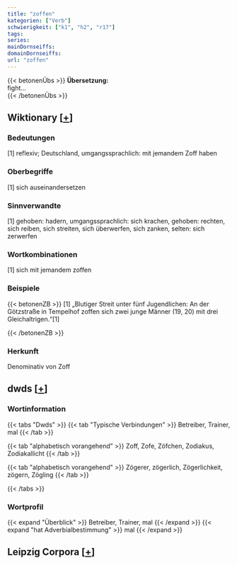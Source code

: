 ```yaml
---
title: "zoffen"
kategorien: ["Verb"]
schwierigkeit: ["k1", "h2", "r17"]
tags:
series:
mainDornseiffs:
domainDornseiffs:
url: "zoffen"
---
```


{{< betonenÜbs >}}
**Übersetzung:**  
fight...  
{{< /betonenÜbs >}}

## Wiktionary [[+](https://de.wiktionary.org/wiki/zoffen)]

### Bedeutungen
[1] reflexiv; Deutschland, umgangssprachlich: mit jemandem Zoff haben  

### Oberbegriffe
[1] sich auseinandersetzen  

### Sinnverwandte
[1] gehoben: hadern, umgangssprachlich: sich krachen, gehoben: rechten, sich reiben, sich streiten, sich überwerfen, sich zanken, selten: sich zerwerfen  

### Wortkombinationen
[1] sich mit jemandem zoffen  

### Beispiele
{{< betonenZB >}}
[1] „Blutiger Streit unter fünf Jugendlichen: An der Götzstraße in Tempelhof zoffen sich zwei junge Männer (19, 20) mit drei Gleichaltrigen.“[1]  

{{< /betonenZB >}}
### Herkunft
Denominativ von Zoff  



## dwds [[+](https://www.dwds.de/wb/zoffen)]

### Wortinformation
{{< tabs "Dwds" >}}
{{< tab "Typische Verbindungen" >}}
Betreiber, Trainer, mal
{{< /tab >}}

{{< tab "alphabetisch vorangehend" >}}
Zoff, Zofe, Zöfchen, Zodiakus, Zodiakallicht
{{< /tab >}}

{{< tab "alphabetisch vorangehend" >}}
Zögerer, zögerlich, Zögerlichkeit, zögern, Zögling
{{< /tab >}}

{{< /tabs >}}

### Wortprofil
{{< expand "Überblick" >}} Betreiber, Trainer, mal {{< /expand >}}
{{< expand "hat Adverbialbestimmung" >}} mal {{< /expand >}}

## Leipzig Corpora [[+](https://corpora.uni-leipzig.de/en/res?word=zoffen&corpusId=deu_newscrawl-public_2018)]

